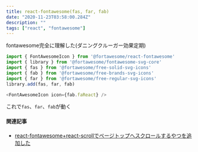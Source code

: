 ```yaml
---
title: react-fontawesome(fas, far, fab)
date: "2020-11-23T03:58:00.284Z"
description: ""
tags: ["react", "fontawesome"]
---
```


fontawesome完全に理解した(ダニングクルーガー効果定期)

```javascript
import { FontAwesomeIcon } from '@fortawesome/react-fontawesome'
import { library } from '@fortawesome/fontawesome-svg-core'
import { fas } from '@fortawesome/free-solid-svg-icons'
import { fab } from '@fortawesome/free-brands-svg-icons'
import { far } from '@fortawesome/free-regular-svg-icons'
library.add(fas, far, fab)

<FontAwesomeIcon icon={fab.faReact} />
```

これで`fas`、`far`、`fab`が動く

#### 関連記事

- [react-fontawesome+react-scrollでページトップへスクロールするやつを追加した](/20201121-fontawesome-scroll-to-top)
